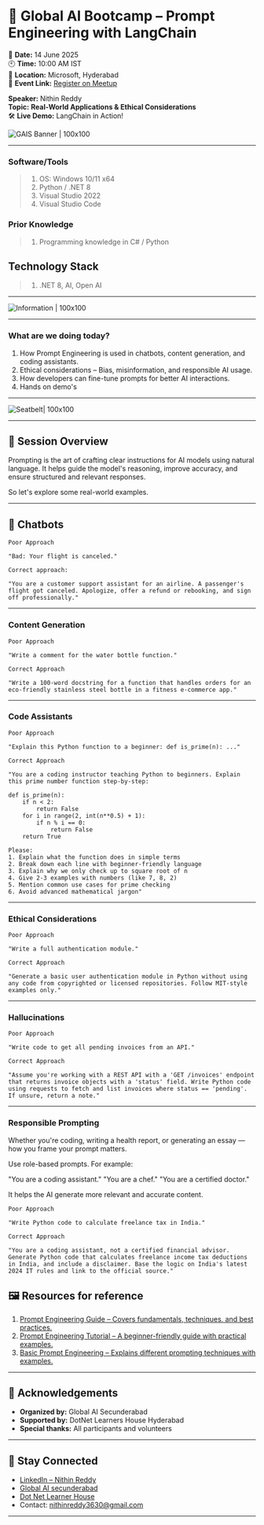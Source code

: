 # 🚀 Global AI Bootcamp – Prompt Engineering with LangChain

📅 **Date:** 14 June 2025  
🕙 **Time:** 10:00 AM IST  
📍 **Location:** Microsoft, Hyderabad   
🔗 **Event Link:** [Register on Meetup](https://www.meetup.com/dot-net-learners-house-hyderabad/events/308109558/?eventOrigin=group_events_list)

**Speaker:** Nithin Reddy  
**Topic:** **Real-World Applications & Ethical Considerations**  
🛠️ **Live Demo:** LangChain in Action!

![GAIS Banner | 100x100](../eventbanner.jpeg) 

---

### Software/Tools

> 1. OS: Windows 10/11 x64
> 1. Python / .NET 8
> 1. Visual Studio 2022
> 1. Visual Studio Code

### Prior Knowledge

> 1. Programming knowledge in C# / Python

## Technology Stack

> 1. .NET 8, AI, Open AI

---

![Information | 100x100](../Information.png)

---

### What are we doing today?
1. How Prompt Engineering is used in chatbots, content generation, and coding assistants.
2. Ethical considerations – Bias, misinformation, and responsible AI usage.
3. How developers can fine-tune prompts for better AI interactions.
4. Hands on demo's

---

![Seatbelt| 100x100](../SeatBelt.png)

---

## 🧠 Session Overview

Prompting is the art of crafting clear instructions for AI models using natural language.
It helps guide the model's reasoning, improve accuracy, and ensure structured and relevant responses.

So let's explore some real-world examples.

---

## 🧰 Chatbots

```text
Poor Approach

"Bad: Your flight is canceled."

Correct approach:

"You are a customer support assistant for an airline. A passenger's flight got canceled. Apologize, offer a refund or rebooking, and sign off professionally."
```

---

### Content Generation

```text
Poor Approach 

"Write a comment for the water bottle function."

Correct Approach

"Write a 100-word docstring for a function that handles orders for an eco-friendly stainless steel bottle in a fitness e-commerce app."
```

---

### Code Assistants

```text
Poor Approach

"Explain this Python function to a beginner: def is_prime(n): ..."

Correct Approach

"You are a coding instructor teaching Python to beginners. Explain this prime number function step-by-step:

def is_prime(n):
    if n < 2:
        return False
    for i in range(2, int(n**0.5) + 1):
        if n % i == 0:
            return False
    return True

Please:
1. Explain what the function does in simple terms
2. Break down each line with beginner-friendly language
3. Explain why we only check up to square root of n
4. Give 2-3 examples with numbers (like 7, 8, 2)
5. Mention common use cases for prime checking
6. Avoid advanced mathematical jargon"
```

---

### Ethical Considerations 

```text
Poor Approach 

"Write a full authentication module."

Correct Approach

"Generate a basic user authentication module in Python without using any code from copyrighted or licensed repositories. Follow MIT-style examples only."
```

---

### Hallucinations 

```text
Poor Approach

"Write code to get all pending invoices from an API."

Correct Approach

"Assume you're working with a REST API with a 'GET /invoices' endpoint that returns invoice objects with a 'status' field. Write Python code using requests to fetch and list invoices where status == 'pending'. If unsure, return a note."
```
    
---

### Responsible Prompting

Whether you're coding, writing a health report, or generating an essay —
how you frame your prompt matters.

Use role-based prompts. For example:

"You are a coding assistant."
"You are a chef."
"You are a certified doctor."

It helps the AI generate more relevant and accurate content.

```text
Poor Approach 

"Write Python code to calculate freelance tax in India."

Correct Approach

"You are a coding assistant, not a certified financial advisor. Generate Python code that calculates freelance income tax deductions in India, and include a disclaimer. Base the logic on India's latest 2024 IT rules and link to the official source."
```

## 🖼️ Resources for reference 
1. [Prompt Engineering Guide – Covers fundamentals, techniques, and best practices.](https://www.promptingguide.ai/)
2. [Prompt Engineering Tutorial – A beginner-friendly guide with practical examples.](https://www.tutorialspoint.com/prompt_engineering/index.html)
3. [Basic Prompt Engineering – Explains different prompting techniques with examples.](https://aiengineering.academy/PromptEngineering/Basic_Prompting/)

---

## 🙌 Acknowledgements

- **Organized by:** Global AI Secunderabad
- **Supported by:** DotNet Learners House Hyderabad  
- **Special thanks:** All participants and volunteers

---

## 🔗 Stay Connected

- [LinkedIn – Nithin Reddy](https://www.linkedin.com/in/nithin-reddy1/)
- [Global AI secunderabad](https://www.meetup.com/global-ai-secunderabad/)
- [Dot Net Learner House](https://www.meetup.com/dot-net-learners-house-hyderabad/)
- Contact: nithinreddy3630@gmail.com

---
